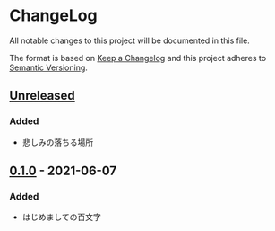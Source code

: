 # ChangeLog
All notable changes to this project will be documented in this file.

The format is based on [Keep a Changelog](http://keepachangelog.com/en/1.0.0/)
and this project adheres to [Semantic Versioning](http://semver.org/spec/v2.0.0.html).

## [Unreleased]

### Added
- 悲しみの落ちる場所

## [0.1.0] - 2021-06-07
### Added
- はじめましての百文字


[Unreleased]: https://github.com/NovelBox/NovelBox.github.io/compare/v0.1.0...HEAD
[0.1.0]: https://github.com/NovelBox/NovelBox.github.io/releases/v0.1.0
[0.0.1]: https://github.com/NovelBox/NovelBox.github.io/releases/v0.0.1
